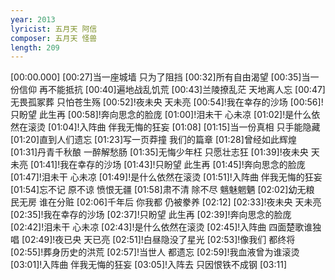 ```yaml
---
year: 2013
lyricist: 五月天 阿信
composer: 五月天 怪兽
length: 209
---
```

[00:00.000]
[00:27]当一座城墙 只为了阻挡
[00:32]所有自由渴望
[00:35]当一份信仰 再不能抵抗
[00:40]遍地战乱饥荒
[00:43]兰陵撩乱茫 天地离人忘
[00:47]无畏孤冢葬 只怕苍生殇
[00:52]!夜未央 天未亮
[00:54]!我在幸存的沙场
[00:56]!只盼望 此生再
[00:58]!奔向思念的脸庞
[01:00]!泪未干 心未凉
[01:02]!是什么依然在滚烫
[01:04]!入阵曲 伴我无悔的狂妄
[01:08]
[01:15]当一份真相 只手能隐藏
[01:20]直到人们遗忘
[01:23]写一页莽撞 我们的篇章
[01:28]曾经如此辉煌
[01:31]丹青千秋酿 一醉解愁肠
[01:35]无悔少年枉 只愿壮志狂
[01:39]!夜未央 天未亮
[01:41]!我在幸存的沙场
[01:43]!只盼望 此生再
[01:45]!奔向思念的脸庞
[01:47]!泪未干 心未凉
[01:49]!是什么依然在滚烫
[01:51]!入阵曲 伴我无悔的狂妄
[01:54]忘不记 原不谅 愤恨无疆
[01:58]肃不清 除不尽 魑魅魍魉
[02:02]幼无粮 民无房 谁在分赃
[02:06]千年后 你我都 仍被豢养
[02:12]
[02:33]!夜未央 天未亮
[02:35]!我在幸存的沙场
[02:37]!只盼望 此生再
[02:39]!奔向思念的脸庞
[02:42]!泪未干 心未凉
[02:43]!是什么依然在滚烫
[02:45]!入阵曲 四面楚歌谁独唱
[02:49]!夜已央 天已亮
[02:51]!白昼隐没了星光
[02:53]!像我们 都终将
[02:55]!葬身历史的洪荒
[02:57]!当世人 都遗忘
[02:59]!我血液曾为谁滚烫
[03:01]!入阵曲 伴我无悔的狂妄
[03:05]!入阵去 只因恨铁不成钢
[03:11]